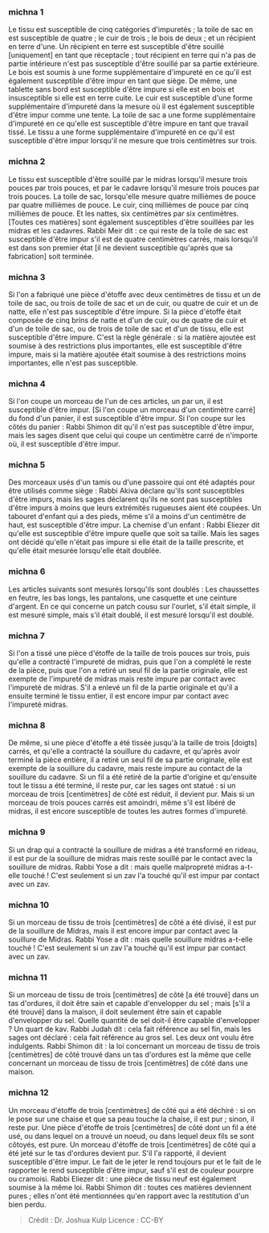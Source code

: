 
### michna 1
Le tissu est susceptible de cinq catégories d'impuretés ; la toile de sac en est susceptible de quatre ; le cuir de trois ; le bois de deux ; et un récipient en terre d'une. Un récipient en terre est susceptible d'être souillé [uniquement] en tant que réceptacle ; tout récipient en terre qui n'a pas de partie intérieure n'est pas susceptible d'être souillé par sa partie extérieure. Le bois est soumis à une forme supplémentaire d'impureté en ce qu'il est également susceptible d'être impur en tant que siège. De même, une tablette sans bord est susceptible d'être impure si elle est en bois et insusceptible si elle est en terre cuite. Le cuir est susceptible d'une forme supplémentaire d'impureté dans la mesure où il est également susceptible d'être impur comme une tente. La toile de sac a une forme supplémentaire d'impureté en ce qu'elle est susceptible d'être impure en tant que travail tissé. Le tissu a une forme supplémentaire d'impureté en ce qu'il est susceptible d'être impur lorsqu'il ne mesure que trois centimètres sur trois.

### michna 2
Le tissu est susceptible d'être souillé par le midras lorsqu'il mesure trois pouces par trois pouces, et par le cadavre lorsqu'il mesure trois pouces par trois pouces. La toile de sac, lorsqu'elle mesure quatre millièmes de pouce par quatre millièmes de pouce. Le cuir, cinq millièmes de pouce par cinq millièmes de pouce. Et les nattes, six centimètres par six centimètres. [Toutes ces matières] sont également susceptibles d'être souillées par les midras et les cadavres. Rabbi Meir dit : ce qui reste de la toile de sac est susceptible d'être impur s'il est de quatre centimètres carrés, mais lorsqu'il est dans son premier état [il ne devient susceptible qu'après que sa fabrication] soit terminée.

### michna 3
Si l'on a fabriqué une pièce d'étoffe avec deux centimètres de tissu et un de toile de sac, ou trois de toile de sac et un de cuir, ou quatre de cuir et un de natte, elle n'est pas susceptible d'être impure. Si la pièce d'étoffe était composée de cinq brins de natte et d'un de cuir, ou de quatre de cuir et d'un de toile de sac, ou de trois de toile de sac et d'un de tissu, elle est susceptible d'être impure. C'est la règle générale : si la matière ajoutée est soumise à des restrictions plus importantes, elle est susceptible d'être impure, mais si la matière ajoutée était soumise à des restrictions moins importantes, elle n'est pas susceptible.

### michna 4
Si l'on coupe un morceau de l'un de ces articles, un par un, il est susceptible d'être impur. [Si l'on coupe un morceau d'un centimètre carré] du fond d'un panier, il est susceptible d'être impur. Si l'on coupe sur les côtés du panier : Rabbi Shimon dit qu'il n'est pas susceptible d'être impur, mais les sages disent que celui qui coupe un centimètre carré de n'importe où, il est susceptible d'être impur.

### michna 5
Des morceaux usés d'un tamis ou d'une passoire qui ont été adaptés pour être utilisés comme siège : Rabbi Akiva déclare qu'ils sont susceptibles d'être impurs, mais les sages déclarent qu'ils ne sont pas susceptibles d'être impurs à moins que leurs extrémités rugueuses aient été coupées. Un tabouret d'enfant qui a des pieds, même s'il a moins d'un centimètre de haut, est susceptible d'être impur. La chemise d'un enfant : Rabbi Eliezer dit qu'elle est susceptible d'être impure quelle que soit sa taille. Mais les sages ont décidé qu'elle n'était pas impure si elle était de la taille prescrite, et qu'elle était mesurée lorsqu'elle était doublée.

### michna 6
Les articles suivants sont mesurés lorsqu'ils sont doublés : Les chaussettes en feutre, les bas longs, les pantalons, une casquette et une ceinture d'argent. En ce qui concerne un patch cousu sur l'ourlet, s'il était simple, il est mesuré simple, mais s'il était doublé, il est mesuré lorsqu'il est doublé.

### michna 7
Si l'on a tissé une pièce d'étoffe de la taille de trois pouces sur trois, puis qu'elle a contracté l'impureté de midras, puis que l'on a complété le reste de la pièce, puis que l'on a retiré un seul fil de la partie originale, elle est exempte de l'impureté de midras mais reste impure par contact avec l'impureté de midras. S'il a enlevé un fil de la partie originale et qu'il a ensuite terminé le tissu entier, il est encore impur par contact avec l'impureté midras.

### michna 8
De même, si une pièce d'étoffe a été tissée jusqu'à la taille de trois [doigts] carrés, et qu'elle a contracté la souillure du cadavre, et qu'après avoir terminé la pièce entière, il a retiré un seul fil de sa partie originale, elle est exempte de la souillure du cadavre, mais reste impure au contact de la souillure du cadavre. Si un fil a été retiré de la partie d'origine et qu'ensuite tout le tissu a été terminé, il reste pur, car les sages ont statué : si un morceau de trois [centimètres] de côté est réduit, il devient pur. Mais si un morceau de trois pouces carrés est amoindri, même s'il est libéré de midras, il est encore susceptible de toutes les autres formes d'impureté.

### michna 9
Si un drap qui a contracté la souillure de midras a été transformé en rideau, il est pur de la souillure de midras mais reste souillé par le contact avec la souillure de midras. Rabbi Yose a dit : mais quelle malpropreté midras a-t-elle touché ! C'est seulement si un zav l'a touché qu'il est impur par contact avec un zav.

### michna 10
Si un morceau de tissu de trois [centimètres] de côté a été divisé, il est pur de la souillure de Midras, mais il est encore impur par contact avec la souillure de Midras. Rabbi Yose a dit : mais quelle souillure midras a-t-elle touché ! C'est seulement si un zav l'a touché qu'il est impur par contact avec un zav.

### michna 11
Si un morceau de tissu de trois [centimètres] de côté [a été trouvé] dans un tas d'ordures, il doit être sain et capable d'envelopper du sel ; mais [s'il a été trouvé] dans la maison, il doit seulement être sain et capable d'envelopper du sel. Quelle quantité de sel doit-il être capable d'envelopper ? Un quart de kav. Rabbi Judah dit : cela fait référence au sel fin, mais les sages ont déclaré : cela fait référence au gros sel. Les deux ont voulu être indulgents. Rabbi Shimon dit : la loi concernant un morceau de tissu de trois [centimètres] de côté trouvé dans un tas d'ordures est la même que celle concernant un morceau de tissu de trois [centimètres] de côté dans une maison.

### michna 12
Un morceau d'étoffe de trois [centimètres] de côté qui a été déchiré : si on le pose sur une chaise et que sa peau touche la chaise, il est pur ; sinon, il reste pur. Une pièce d'étoffe de trois [centimètres] de côté dont un fil a été usé, ou dans lequel on a trouvé un noeud, ou dans lequel deux fils se sont côtoyés, est pure. Un morceau d'étoffe de trois [centimètres] de côté qui a été jeté sur le tas d'ordures devient pur. S'il l'a rapporté, il devient susceptible d'être impur. Le fait de le jeter le rend toujours pur et le fait de le rapporter le rend susceptible d'être impur, sauf s'il est de couleur pourpre ou cramoisi. Rabbi Eliezer dit : une pièce de tissu neuf est également soumise à la même loi. Rabbi Shimon dit : toutes ces matières deviennent pures ; elles n'ont été mentionnées qu'en rapport avec la restitution d'un bien perdu.

>Crédit : Dr. Joshua Kulp
>Licence : CC-BY